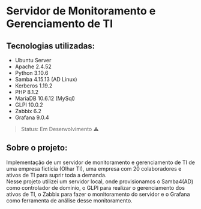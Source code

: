 # Servidor de Monitoramento e Gerenciamento de TI

## Tecnologias utilizadas:
* Ubuntu Server
* Apache 2.4.52
* Python 3.10.6
* Samba 4.15.13 (AD Linux)
* Kerberos 1.19.2
* PHP 8.1.2
* MariaDB 10.6.12 (MySql) 
* GLPI 10.0.2
* Zabbix 6.2
* Grafana 9.0.4

>Status: Em Desenvolvimento ⚠️

## Sobre o projeto:
Implementação de um servidor de monitoramento e gerenciamento de TI de uma empresa fictícia (Olhar TI), uma empresa com 20 colaboradores e ativos de TI para suprir toda a demanda.  
Nesse projeto utilizei um servidor local, onde provisionamos o Samba4(AD) como controlador de domínio, o GLPI para realizar o gerenciamento dos ativos de TI, o Zabbix para fazer o monitoramento do servidor e o Grafana como ferramenta de análise desse monitoramento. 
